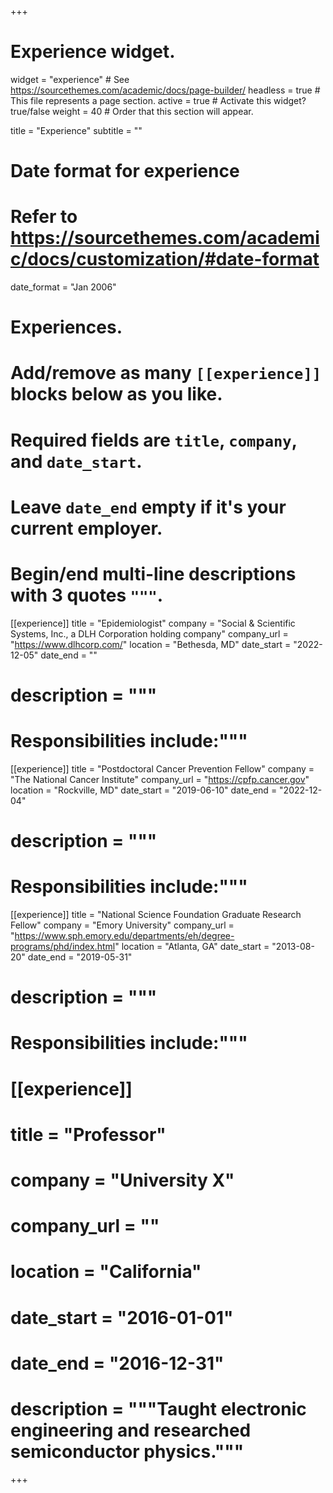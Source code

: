 +++
# Experience widget.
widget = "experience"  # See https://sourcethemes.com/academic/docs/page-builder/
headless = true  # This file represents a page section.
active = true  # Activate this widget? true/false
weight = 40  # Order that this section will appear.

title = "Experience"
subtitle = ""

# Date format for experience
#   Refer to https://sourcethemes.com/academic/docs/customization/#date-format
date_format = "Jan 2006"

# Experiences.
#   Add/remove as many `[[experience]]` blocks below as you like.
#   Required fields are `title`, `company`, and `date_start`.
#   Leave `date_end` empty if it's your current employer.
#   Begin/end multi-line descriptions with 3 quotes `"""`.
[[experience]]
  title = "Epidemiologist"
  company = "Social & Scientific Systems, Inc., a DLH Corporation holding company"
  company_url = "https://www.dlhcorp.com/"
  location = "Bethesda, MD"
  date_start = "2022-12-05"
  date_end = ""
  # description = """
  # Responsibilities include:"""
  
[[experience]]
  title = "Postdoctoral Cancer Prevention Fellow"
  company = "The National Cancer Institute"
  company_url = "https://cpfp.cancer.gov"
  location = "Rockville, MD"
  date_start = "2019-06-10"
  date_end = "2022-12-04"
  # description = """
  # Responsibilities include:"""
  
[[experience]]
  title = "National Science Foundation Graduate Research Fellow"
  company = "Emory University"
  company_url = "https://www.sph.emory.edu/departments/eh/degree-programs/phd/index.html"
  location = "Atlanta, GA"
  date_start = "2013-08-20"
  date_end = "2019-05-31"
  # description = """
  # Responsibilities include:"""

# [[experience]]
#   title = "Professor"
#   company = "University X"
#   company_url = ""
#   location = "California"
#   date_start = "2016-01-01"
#   date_end = "2016-12-31"
#   description = """Taught electronic engineering and researched semiconductor physics."""

+++
